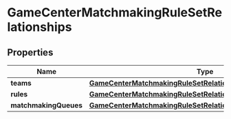 

# GameCenterMatchmakingRuleSetRelationships


## Properties

| Name | Type | Description | Notes |
|------------ | ------------- | ------------- | -------------|
|**teams** | [**GameCenterMatchmakingRuleSetRelationshipsTeams**](GameCenterMatchmakingRuleSetRelationshipsTeams.md) |  |  [optional] |
|**rules** | [**GameCenterMatchmakingRuleSetRelationshipsRules**](GameCenterMatchmakingRuleSetRelationshipsRules.md) |  |  [optional] |
|**matchmakingQueues** | [**GameCenterMatchmakingRuleSetRelationshipsMatchmakingQueues**](GameCenterMatchmakingRuleSetRelationshipsMatchmakingQueues.md) |  |  [optional] |



